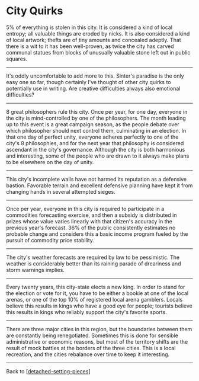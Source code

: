 # City Quirks

5% of everything is stolen in this city.  It is considered a kind of local entropy; all valuable things are eroded by nicks.  It is also considered a kind of local artwork; thefts are of tiny amounts and concealed adeptly.  That there is a wit to it has been well-proven, as twice the city has carved communal statues from blocks of unusually valuable stone left out in public squares.

---
It's oddly uncomfortable to add more to this.  Sinter's paradise is the only easy one so far, though certainly I've thought of other city quirks to potentially use in writing.  Are creative difficulties always also emotional difficulties?

---
8 great philosophers rule this city.  Once per year, for one day, everyone in the city is mind-controlled by one of the philosophers.  The month leading up to this event is a great campaign season, as the people debate over which philosopher should next control them, culminating in an election.  In that one day of perfect unity, everyone adheres perfectly to one of the city's 8 philosophies, and for the next year that philosophy is considered ascendant in the city's governance.  Although the city is both harmonious and interesting, some of the people who are drawn to it always make plans to be elsewhere on the day of unity.

---
This city's incomplete walls have not harmed its reputation as a defensive bastion.  Favorable terrain and excellent defensive planning have kept it from changing hands in several attempted sieges.

---
Once per year, everyone in this city is required to participate in a commodities forecasting exercise, and then a subsidy is distributed in prizes whose value varies linearly with that citizen's accuracy in the previous year's forecast.  36% of the public consistently estimates no probable change and considers this a basic income program fueled by the pursuit of commodity price stability.

---
The city's weather forecasts are required by law to be pessimistic.  The weather is considerably better than its raining parade of dreariness and storm warnings implies.

---
Every twenty years, this city-state elects a new king.  In order to stand for the election or vote for it, you have to be either a bookie at one of the local arenas, or one of the top 10% of registered local arena gamblers.  Locals believe this results in kings who have a good eye for people; tourists believe this results in kings who reliably support the city's favorite sports.

---
There are three major cities in this region, but the boundaries between them are constantly being renegotiated.  Sometimes this is done for sensible administrative or economic reasons, but most of the territory shifts are the result of mock battles at the borders of the three cities.  This is a local recreation, and the cities rebalance over time to keep it interesting.

---
Back to [[detached-setting-pieces]]

[//begin]: # "Autogenerated link references for markdown compatibility"
[detached-setting-pieces]: detached-setting-pieces.md "Detached Setting Pieces"
[//end]: # "Autogenerated link references"